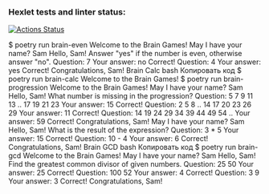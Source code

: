 ### Hexlet tests and linter status:
[![Actions Status](https://github.com/Denwien/python-project-49/actions/workflows/hexlet-check.yml/badge.svg)](https://github.com/Denwien/python-project-49/actions)

$ poetry run brain-even
Welcome to the Brain Games!
May I have your name? Sam
Hello, Sam!
Answer "yes" if the number is even, otherwise answer "no".
Question: 7
Your answer: no
Correct!
Question: 4
Your answer: yes
Correct!
Congratulations, Sam!
Brain Calc
bash
Копировать код
$ poetry run brain-calc
Welcome to the Brain Games!
$ poetry run brain-progression
Welcome to the Brain Games!
May I have your name? Sam
Hello, Sam!
What number is missing in the progression?
Question: 5 7 9 11 13 .. 17 19 21 23
Your answer: 15
Correct!
Question: 2 5 8 .. 14 17 20 23 26 29
Your answer: 11
Correct!
Question: 14 19 24 29 34 39 44 49 54 ..
Your answer: 59
Correct!
Congratulations, Sam!
May I have your name? Sam
Hello, Sam!
What is the result of the expression?
Question: 3 * 5
Your answer: 15
Correct!
Question: 10 - 4
Your answer: 6
Correct!
Congratulations, Sam!
Brain GCD
bash
Копировать код
$ poetry run brain-gcd
Welcome to the Brain Games!
May I have your name? Sam
Hello, Sam!
Find the greatest common divisor of given numbers.
Question: 25 50
Your answer: 25
Correct!
Question: 100 52
Your answer: 4
Correct!
Question: 3 9
Your answer: 3
Correct!
Congratulations, Sam!
